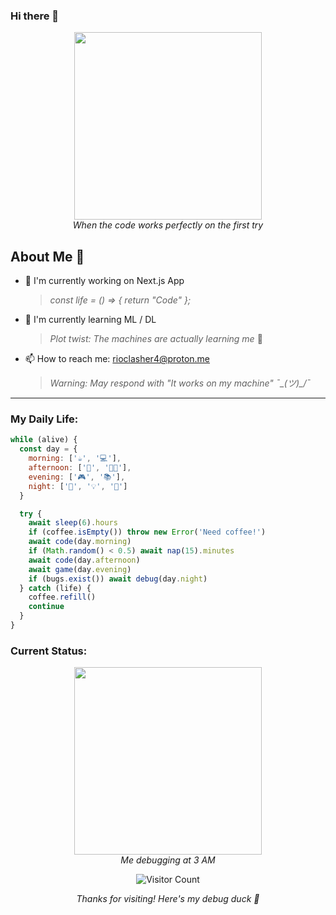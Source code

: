 ### Hi there 👋 

<div align="center">
  <img src="https://media.giphy.com/media/6nWhy3ulBL7GSCvKw6/giphy.gif" width="300" />
  <br>
  <i>When the code works perfectly on the first try</i>
</div>

## About Me 🦝

- 🔭 I'm currently working on Next.js App
  > *const life = () => { return "Code" };*
- 🌱 I'm currently learning ML / DL
  > *Plot twist: The machines are actually learning me* 🤖
- 📫 How to reach me: rioclasher4@proton.me
  > *Warning: May respond with "It works on my machine" ¯\_(ツ)_/¯*

---

### My Daily Life:

```js
while (alive) {
  const day = {
    morning: ['☕', '💻'],
    afternoon: ['🍜', '👨‍💻'],
    evening: ['🎮', '📚'],
    night: ['🌙', '💡', '🐛']
  }

  try {
    await sleep(6).hours
    if (coffee.isEmpty()) throw new Error('Need coffee!')
    await code(day.morning)
    if (Math.random() < 0.5) await nap(15).minutes
    await code(day.afternoon)
    await game(day.evening)
    if (bugs.exist()) await debug(day.night)
  } catch (life) {
    coffee.refill()
    continue
  }
}
```

### Current Status:
<div align="center">
  <img src="https://media.giphy.com/media/v1.Y2lkPTc5MGI3NjExNjM0ZTA2ZDJlNDY1Y2JmMjM5MGU3NDU3ZDFiZDA1ZTI2ZDM5NGFlNiZlcD12MV9pbnRlcm5hbF9naWZzX2dpZklkJmN0PWc/bGgsc5mWoryfgKBx1u/giphy.gif" width="300" />
  <br>
  <i>Me debugging at 3 AM</i>
</div>

<div align="center">
  
  ![Visitor Count](https://profile-counter.glitch.me/hauntmuskie/count.svg)
  
  *Thanks for visiting! Here's my debug duck 🦆*
</div>

<!-- Last updated: 2025-02-17 12:42:44 UTC -->
<!-- @hauntmuskie's super cool profile -->

